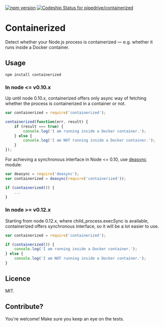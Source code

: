 [![npm version](https://badge.fury.io/js/containerized.svg)](http://badge.fury.io/js/containerized) [ ![Codeship Status for pipedrive/containerized](https://codeship.com/projects/fd2af2e0-4470-0133-bbf0-766e5d0e1417/status?branch=master)](https://codeship.com/projects/104396)

# Containerized

Detect whether your Node.js process is containerized — e.g. whether it runs inside a Docker container.

## Usage

```
npm install containerized
```

### In node <= v0.10.x

Up until node 0.10.x, containerized offers only async way of fetching whether the process is containerized in a container or not.

```javascript
var containerized = require('containerized');

containerized(function(err, result) {
	if (result === true) {
		console.log('I am running inside a Docker container.');
	} else {
		console.log('I am NOT running inside a Docker container.');
	}
});
```

For achieving a synchronous interface in Node <= 0.10, use [deasync](https://www.npmjs.com/package/deasync) module:
```javascript
var deasync = require('deasync');
var containerized = deasync(require('containerized'));

if (containerized()) {
	...
}
```

### In node >= v0.12.x

Starting from node 0.12.x, where child_process.execSync is available, containerized offers synchronous interface, so it will be a lot easier to use.

```javascript
var containerized = require('containerized');

if (containerized()) {
	console.log('I am running inside a Docker container.');
} else {
	console.log('I am NOT running inside a Docker container.');
}
```

## Licence

MIT.

## Contribute?

You're welcome! Make sure you keep an eye on the tests.
